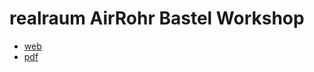 # realraum AirRohr Bastel Workshop

- [web](https://realraum.github.io/sensor_community_airrohr_workshop/)
- [pdf](https://realraum.github.io/sensor_community_airrohr_workshop/sensor_community_airrohr_workshop.pdf)
